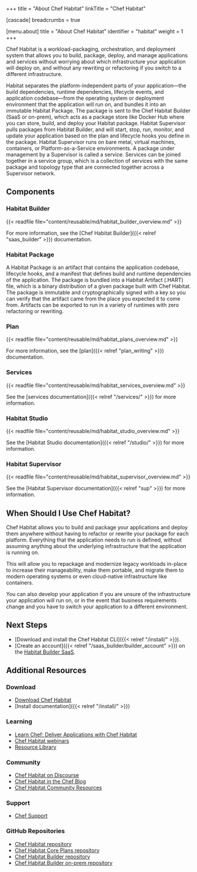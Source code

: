 +++
title = "About Chef Habitat"
linkTitle = "Chef Habitat"

[cascade]
  breadcrumbs = true

[menu.about]
  title = "About Chef Habitat"
  identifier = "habitat"
  weight = 1
+++

Chef Habitat is a workload-packaging, orchestration, and deployment system that allows you to build, package, deploy, and manage applications and services without worrying about which infrastructure your application will deploy on, and without any rewriting or refactoring if you switch to a different infrastructure.

Habitat separates the platform-independent parts of your application—the build dependencies, runtime dependencies, lifecycle events, and application codebase—from the operating system or deployment environment that the application will run on, and bundles it into an immutable Habitat Package.
The package is sent to the Chef Habitat Builder (SaaS or on-prem), which acts as a package store like Docker Hub where you can store, build, and deploy your Habitat package.
Habitat Supervisor pulls packages from Habitat Builder, and will start, stop, run, monitor, and update your application based on the plan and lifecycle hooks you define in the package.
Habitat Supervisor runs on bare metal, virtual machines, containers, or Platform-as-a-Service environments.
A package under management by a Supervisor is called a service.
Services can be joined together in a service group, which is a collection of services with the same package and topology type that are connected together across a Supervisor network.

## Components

### Habitat Builder

{{< readfile file="content/reusable/md/habitat_builder_overview.md" >}}

For more information, see the [Chef Habitat Builder]({{< relref "saas_builder" >}}) documentation.

### Habitat Package

A Habitat Package is an artifact that contains the application codebase, lifecycle hooks, and a manifest that defines build and runtime dependencies of the application.
The package is bundled into a Habitat Artifact (.HART) file, which is a binary distribution of a given package built with Chef Habitat.
The package is immutable and cryptographically signed with a key so you can verify that the artifact came from the place you expected it to come from.
Artifacts can be exported to run in a variety of runtimes with zero refactoring or rewriting.

### Plan

{{< readfile file="content/reusable/md/habitat_plans_overview.md" >}}

For more information, see the [plan]({{< relref "plan_writing" >}}) documentation.

### Services

{{< readfile file="content/reusable/md/habitat_services_overview.md" >}}

See the [services documentation]({{< relref "/services/" >}}) for more information.

### Habitat Studio

{{< readfile file="content/reusable/md/habitat_studio_overview.md" >}}

See the [Habitat Studio documentation]({{< relref "/studio/" >}}) for more information.

### Habitat Supervisor

{{< readfile file="content/reusable/md/habitat_supervisor_overview.md" >}}

See the [Habitat Supervisor documentation]({{< relref "sup" >}}) for more information.

## When Should I Use Chef Habitat?

Chef Habitat allows you to build and package your applications and deploy them anywhere without having to refactor or rewrite your package for each platform.
Everything that the application needs to run is defined, without assuming anything about the underlying infrastructure that the application is running on.

This will allow you to repackage and modernize legacy workloads in-place to increase their manageability, make them portable, and migrate them to modern operating systems or even cloud-native infrastructure like containers.

You can also develop your application if you are unsure of the infrastructure your application will run on, or in the event that business requirements change and you have to switch your application to a different environment.

## Next Steps

- [Download and install the Chef Habitat CLI]({{< relref "/install/" >}}).
- [Create an account]({{< relref "/saas_builder/builder_account" >}}) on the [Habitat Builder SaaS](https://bldr.habitat.sh).

## Additional Resources

### Download

- [Download Chef Habitat](https://www.chef.io/downloads)
- [Install documentation]({{< relref "/install/" >}})

### Learning

- [Learn Chef: Deliver Applications with Chef Habitat](https://learn.chef.io/courses/course-v1:chef+Habitat101+Perpetual/about)
- [Chef Habitat webinars](https://www.chef.io/webinars?products=chef-habitat&page=1)
- [Resource Library](https://www.chef.io/resources?products=chef-habitat&page=1)

### Community

- [Chef Habitat on Discourse](https://discourse.chef.io/c/habitat/12)
- [Chef Habitat in the Chef Blog](https://www.chef.io/blog/category/chef-habitat)
- [Chef Habitat Community Resources](https://community.chef.io/tools/chef-habitat)

### Support

- [Chef Support](https://www.chef.io/support)

### GitHub Repositories

- [Chef Habitat repository](https://github.com/habitat-sh/habitat)
- [Chef Habitat Core Plans repository](https://github.com/habitat-sh/core-plans)
- [Chef Habitat Builder repository](https://github.com/habitat-sh/builder)
- [Chef Habitat Builder on-prem repository](https://github.com/habitat-sh/on-prem-builder)
